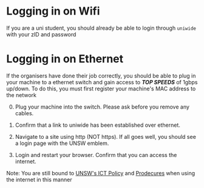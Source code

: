 # Logging in on Wifi
If you are a uni student, you should already be able to login through `uniwide`
with your zID and password

# Logging in on Ethernet
If the organisers have done their job correctly, you should be able to plug in
your machine to a ethernet switch and gain access to ***TOP SPEEDS*** of 1gbps
up/down. To do this, you must first register your machine's MAC address to the
network

0.  Plug your machine into the switch. Please ask before you remove any cables.

1.  Confirm that a link to uniwide has been established over ethernet.

2.  Navigate to a site using http (NOT https). If all goes well, you should see
    a login page with the UNSW emblem.

3.  Login and restart your browser. Confirm that you can access the internet.

Note: You are still bound to 
[UNSW's ICT Policy](https://www.gs.unsw.edu.au/policy/documents/ictpolicy.pdf)
and [Prodecures](https://www.gs.unsw.edu.au/policy/documents/ictprocedure.pdf)
when using the internet in this manner

